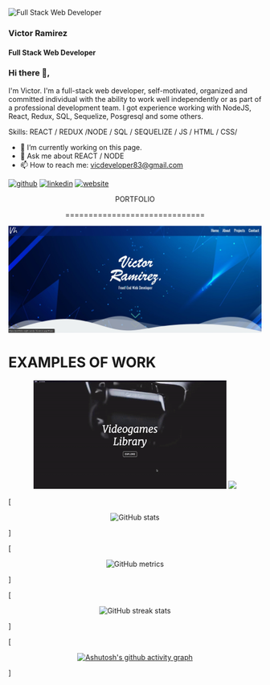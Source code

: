 ![Full Stack Web Developer](https://media.licdn.com/dms/image/C5616AQHkJICN_Fy4RA/profile-displaybackgroundimage-shrink_350_1400/0/1609756950664?e=1677110400&v=beta&t=eKlbSAdgzR4XCeGa-v4_k1lmm9xE4JtXPgreFJPWCNs)
### Victor Ramirez
#### Full Stack Web Developer

### Hi there 👋, 




I'm Victor. I'm a full-stack web developer, self-motivated, organized and committed individual with the ability to work well independently or as part of a professional development team.
I got experience working with NodeJS, React, Redux, SQL, Sequelize, Posgresql and some others. 

Skills:  REACT / REDUX /NODE / SQL / SEQUELIZE / JS / HTML / CSS/

- 🔭 I’m currently working on this page. 
- 💬 Ask me about REACT / NODE 
- 📫 How to reach me: vicdeveloper83@gmail.com 


[<img src='https://cdn.jsdelivr.net/npm/simple-icons@3.0.1/icons/github.svg' alt='github' height='40'>](https://github.com/bukaro8)  [<img src='https://cdn.jsdelivr.net/npm/simple-icons@3.0.1/icons/linkedin.svg' alt='linkedin' height='40'>](https://www.linkedin.com/in/https://www.linkedin.com/in/victor-ramirez-developer//)  [<img src='https://cdn.jsdelivr.net/npm/simple-icons@3.0.1/icons/icloud.svg' alt='website' height='40'>](https://portfolio-eight-sandy-56.vercel.app/)  
<p align=center>
 PORTFOLIO
</p>
<p align=center>
==============================
 </p>
<a href='https://portfolio-eight-sandy-56.vercel.app/'>
<p align=center>
<img  src='https://github.com/bukaro8/bukaro8/blob/main/Screenshot%202022-12-19%20192804.jpg'  width=512/>
 </p>
</a>

EXAMPLES OF WORK
==============================
<p align=center>
<span align=left>
<img src='https://github.com/bukaro8/bukaro8/blob/main/videogm.gif' width='384'/>
</span>
<span align=right>
<img src='https://github.com/bukaro8/bukaro8/blob/main/pero.gif' width='384'/>
</span>
</p>


[<p align=center> ![GitHub stats](https://github-readme-stats.vercel.app/api?username=bukaro8&show_icons=true)</p>]



[<p align=center>![GitHub metrics](https://metrics.lecoq.io/bukaro8)</p>]

[<p align=center>![GitHub streak stats](https://streak-stats.demolab.com/?user=bukaro8) </p>]

[<p align=center>[![Ashutosh's github activity graph](https://github-readme-activity-graph.cyclic.app/graph?username=bukaro8&theme=react)](https://github.com/ashutosh00710/github-readme-activity-graph)</p>]


